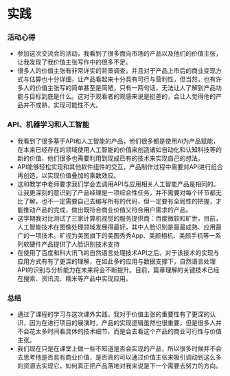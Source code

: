 # 实践
### 活动心得
- 参加这次交流会的活动，我看到了很多面向市场的产品以及他们的价值主张，让我发现了我价值主张写作中的很多不足。
- 很多人的价值主张有非常详实的背景调查，并且对于产品上市后的商业变现方式与估算也十分详细，让产品看起来十分具有可行与营利性，但当然，也有许多人的价值主张写的简单甚至是简陋，只有一两句话，无法让人了解到产品功能与目标到底是什么。这对于观看者的观感来说是挺差的，会让人觉得他的产品并不成熟，实现可能性不大。

### API、机器学习和人工智能
- 我看到了很多基于API和人工智能的产品，他们很多都是使用AI为产品赋能，在本来已经存在的领域使用人工智能的价值来创造诸如自动化和认知科技等的新的价值，他们很多也需要利用到现成已有的技术来实现自己的想法。
- API能够轻松实现和其他软件组件的交互，产品制作过程中需要对API进行组合再创造，以实现价值叠加的乘数效应。
- 这和教学中老师要求我们学会去调用API与应用相关人工智能产品是相同的。让我更深刻的意识到了产品经理是一项综合性任务，并不需要对每个环节都无比了解，也不一定需要自己去编写所有的代码，但一定要有全局性的把握，才能推动产品的完成，做出既符合商业价值又符合用户需求的产品。
- 这学期我对比测试了三家计算机视觉的服务提供商：百度微软和旷世，目前，人工智能技术在图像处理领域发展得最好，其中人脸识别是最最成熟、应用最广的一项技术。旷视为美图旗下的美图秀秀App、美颜相机、美颜手机等一系列软硬件产品提供了人脸识别技术支持
- 在使用了百度和科大讯飞的自然语言处理技术API之后，对于该技术的实现与应用方式有有了更深的理解，在如此多的应用与数据支撑下，自然语言处理API的识别与分析能力在未来将会不断提升。目前，篇章理解的关键技术已经在搜索、资讯流、糯米等产品中实现应用。

### 总结
- 通过了课程的学习与这次课外实践，我对于价值主张的重要性有了更深的认识，因为在进行项目的展演时，产品的实现逻辑虽然也很重要，但是很多人并不会花太多时间看具体的技术细节，而是会去看这个产品的商业可行性与价值主张。
- 我们现在只是在课堂上做一些不知道是否会实现的产品，所以很多时候并不会去思考他是否具有商业价值，是否真的可以通过价值主张来吸引调动到这么多的资源去实现它，如何真正把产品落地对我来说是下一个需要去努力的方向。
